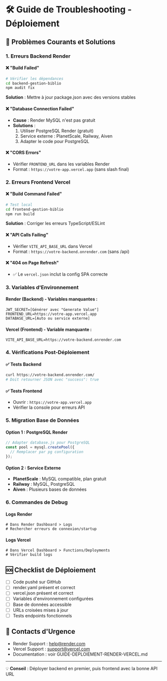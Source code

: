 # 🛠️ Guide de Troubleshooting - Déploiement

## 🚨 **Problèmes Courants et Solutions**

### 1. **Erreurs Backend Render**

#### ❌ "Build Failed"
```bash
# Vérifier les dépendances
cd backend-gestion-biblio
npm audit fix
```
**Solution** : Mettre à jour package.json avec des versions stables

#### ❌ "Database Connection Failed"
- **Cause** : Render MySQL n'est pas gratuit
- **Solutions** :
  1. Utiliser PostgreSQL Render (gratuit)
  2. Service externe : PlanetScale, Railway, Aiven
  3. Adapter le code pour PostgreSQL

#### ❌ "CORS Errors"
- Vérifier `FRONTEND_URL` dans les variables Render
- Format : `https://votre-app.vercel.app` (sans slash final)

### 2. **Erreurs Frontend Vercel**

#### ❌ "Build Command Failed"
```bash
# Test local
cd frontend-gestion-biblio
npm run build
```
**Solution** : Corriger les erreurs TypeScript/ESLint

#### ❌ "API Calls Failing"
- Vérifier `VITE_API_BASE_URL` dans Vercel
- Format : `https://votre-backend.onrender.com` (sans /api)

#### ❌ "404 on Page Refresh"
- ✅ Le `vercel.json` inclut la config SPA correcte

### 3. **Variables d'Environnement**

#### Render (Backend) - Variables manquantes :
```
JWT_SECRET=[Générer avec "Generate Value"]
FRONTEND_URL=https://votre-app.vercel.app
DATABASE_URL=[Auto ou service externe]
```

#### Vercel (Frontend) - Variable manquante :
```
VITE_API_BASE_URL=https://votre-backend.onrender.com
```

### 4. **Vérifications Post-Déploiement**

#### ✅ Tests Backend
```bash
curl https://votre-backend.onrender.com/
# Doit retourner JSON avec "success": true
```

#### ✅ Tests Frontend
- Ouvrir : `https://votre-app.vercel.app`
- Vérifier la console pour erreurs API

### 5. **Migration Base de Données**

#### Option 1 : PostgreSQL Render
```javascript
// Adapter database.js pour PostgreSQL
const pool = mysql.createPool({
  // Remplacer par pg configuration
});
```

#### Option 2 : Service Externe
- **PlanetScale** : MySQL compatible, plan gratuit
- **Railway** : MySQL, PostgreSQL
- **Aiven** : Plusieurs bases de données

### 6. **Commandes de Debug**

#### Logs Render
```
# Dans Render Dashboard > Logs
# Rechercher erreurs de connexion/startup
```

#### Logs Vercel
```
# Dans Vercel Dashboard > Functions/Deployments
# Vérifier build logs
```

## 🆘 **Checklist de Déploiement**

- [ ] Code pushé sur GitHub
- [ ] render.yaml présent et correct
- [ ] vercel.json présent et correct
- [ ] Variables d'environnement configurées
- [ ] Base de données accessible
- [ ] URLs croisées mises à jour
- [ ] Tests endpoints fonctionnels

## 📧 **Contacts d'Urgence**
- Render Support : help@render.com
- Vercel Support : support@vercel.com
- Documentation : voir GUIDE-DEPLOIEMENT-RENDER-VERCEL.md

---
💡 **Conseil** : Déployer backend en premier, puis frontend avec la bonne API URL
